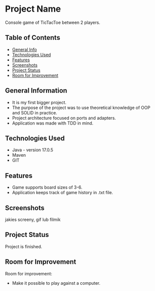 # Project Name
Console game of TicTacToe between 2 players.

## Table of Contents
* [General Info](#general-information)
* [Technologies Used](#technologies-used)
* [Features](#features)
* [Screenshots](#screenshots)
* [Project Status](#project-status)
* [Room for Improvement](#room-for-improvement)



## General Information
- It is my first bigger project.
- The purpose of the project was to use theoretical knowledge of OOP and SOLID in practice.
- Project architecture focused on ports and adapters.
- Application was made with TDD in mind.


## Technologies Used
- Java - version 17.0.5
- Maven
- GIT


## Features
- Game supports board sizes of 3-6.
- Application keeps track of game history in .txt file.


## Screenshots
jakies screeny, gif lub filmik


## Project Status
Project is finished.


## Room for Improvement
Room for improvement:
- Make it possible to play against a computer.